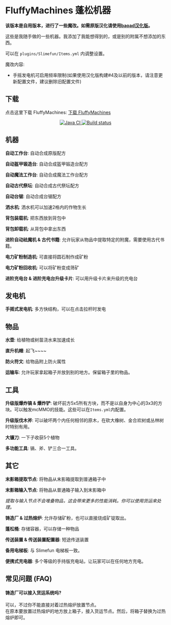 # FluffyMachines 蓬松机器

**该版本是自用版本，进行了一些魔改。如需原版汉化请使用[baoad汉化版](https://github.com/baoad/FluffyMachines)。**

这些是我随手做的一些机器。我添加了我能想得到的，或是别的附属不想添加的东西。

可以在 `plugins/Slimefun/Items.yml` 内调整设置。

魔改内容:
- 手摇发电机可启用频率限制(如果使用汉化版构建#4及以前的版本，请注意更新配置文件，建议删除旧配置文件)

## 下载

点击这里下载 FluffyMachines: [下载 FluffyMachines](https://builds.guizhanss.net/ybw0014/FluffyMachines-CN/master)

<p align="center">
  <a href="https://github.com/ybw0014/FluffyMachines-CN/actions/workflows/maven.yml">
    <img src="https://github.com/ybw0014/FluffyMachines-CN/actions/workflows/maven.yml/badge.svg" alt="Java CI"/>
  </a>

  <a href="https://builds.guizhanss.net/ybw0014/FluffyMachines-CN/master">
    <img src="https://builds.guizhanss.net/f/ybw0014/FluffyMachines-CN/master/badge.svg" alt="Build status"/>
  </a>
</p>

## 机器

**自动工作台**: 自动合成原版配方

**自动盔甲锻造台**: 自动合成盔甲锻造台配方

**自动魔法工作台**: 自动合成魔法工作台配方

**自动古代祭坛**: 自动合成古代祭坛配方

**自动台锯**: 自动合成台锯配方

**洒水机**: 洒水机可以加速2格内的作物生长

**背包装载机**: 把东西放到背包中

**背包卸载机**: 从背包中拿出东西

**进阶自动祛魔机 & 古代书籍**: 允许玩家从物品中提取特定的附魔，需要使用古代书籍。

**电力矿粉制造机**: 可直接将圆石制作成矿粉

**电力矿粉回收机**: 可以将矿粉变成筛矿

**进阶充电台 & 进阶充电台升级卡片**: 可以用升级卡片来升级的充电台

## 发电机

**手摇式发电机**: 多方快结构，可以在点击拉杆时发电

## 物品

**水壶**: 给植物或树苗浇水来加速成长

**直升机帽**: 起飞~~~~

**防火符文**: 给物品附上防火属性

**运输车**: 允许玩家拿起箱子并放到别的地方。保留箱子里的物品。

## 工具

**升级版爆炸镐 & 爆炸铲**: 破坏前方5x5所有方块，而不是以自身为中心的3x3的方块。可以触发mcMMO的技能。这些可以在`Items.yml`内配置。

**升级版伐木斧**: 可以破坏两个内任何相邻的原木，在砍大橡树、金合欢树或丛林树时特别有用。

**大镰刀**: 一下子收获5个植物

**多功能工具**: 镐、斧、铲三合一工具。

## 其它

**末影箱提取节点**: 将物品从末影箱提取到普通箱子中

**末影箱输入节点**: 将物品从普通箱子输入到末影箱中

*提取与输入节点不会堆叠物品，这会带来更多的性能消耗。你可以使用货运来处理。*

**铸造厂 & 过热熔炉**: 允许存储矿粉，也可以直接烧成矿锭取出。

**蓬松桶**: 存储容器，可以存储一种物品

**传送装置 & 传送装置配置器**: 短途传送装置

**备用电梯板**: 与 Slimefun 电梯板一致。

**便携式充电器**: 多个等级的手持版充电站，让玩家可以在任何地方充电。

## 常见问题 (FAQ)

#### 铸造厂可以接入货运系统吗?

可以，不过你不能直接对着过热熔炉放置节点。  
在原本要放置过热熔炉的地方放上箱子，接入货运节点。然后，将箱子替换为过热熔炉即可。
